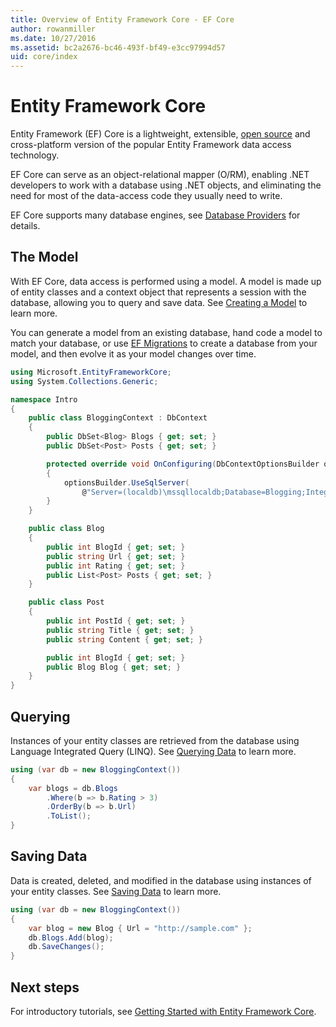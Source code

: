 ```yaml
---
title: Overview of Entity Framework Core - EF Core
author: rowanmiller
ms.date: 10/27/2016
ms.assetid: bc2a2676-bc46-493f-bf49-e3cc97994d57
uid: core/index
---
```


# Entity Framework Core

Entity Framework (EF) Core is a lightweight, extensible, [open source](https://github.com/aspnet/EntityFrameworkCore) and cross-platform version of the popular Entity Framework data access technology.

EF Core can serve as an object-relational mapper (O/RM), enabling .NET developers to work with a database using .NET objects, and eliminating the need for most of the data-access code they usually need to write.

EF Core supports many database engines, see [Database Providers](providers/index.md) for details.

## The Model

With EF Core, data access is performed using a model. A model is made up of entity classes and a context object that represents a session with the database, allowing you to query and save data. See [Creating a Model](modeling/index.md) to learn more.

You can generate a model from an existing database, hand code a model to match your database, or use [EF Migrations](managing-schemas/migrations/index.md) to create a database from your model, and then evolve it as your model changes over time.

``` csharp
using Microsoft.EntityFrameworkCore;
using System.Collections.Generic;

namespace Intro
{
    public class BloggingContext : DbContext
    {
        public DbSet<Blog> Blogs { get; set; }
        public DbSet<Post> Posts { get; set; }

        protected override void OnConfiguring(DbContextOptionsBuilder optionsBuilder)
        {
            optionsBuilder.UseSqlServer(
                @"Server=(localdb)\mssqllocaldb;Database=Blogging;Integrated Security=True");
        }
    }

    public class Blog
    {
        public int BlogId { get; set; }
        public string Url { get; set; }
        public int Rating { get; set; }
        public List<Post> Posts { get; set; }
    }

    public class Post
    {
        public int PostId { get; set; }
        public string Title { get; set; }
        public string Content { get; set; }

        public int BlogId { get; set; }
        public Blog Blog { get; set; }
    }
}
```

## Querying

Instances of your entity classes are retrieved from the database using Language Integrated Query (LINQ). See [Querying Data](querying/index.md) to learn more.

``` csharp
using (var db = new BloggingContext())
{
    var blogs = db.Blogs
        .Where(b => b.Rating > 3)
        .OrderBy(b => b.Url)
        .ToList();
}
```

## Saving Data

Data is created, deleted, and modified in the database using instances of your entity classes. See [Saving Data](saving/index.md) to learn more.

``` csharp
using (var db = new BloggingContext())
{
    var blog = new Blog { Url = "http://sample.com" };
    db.Blogs.Add(blog);
    db.SaveChanges();
}
```

## Next steps

For introductory tutorials, see [Getting Started with Entity Framework Core](get-started/index.md).

